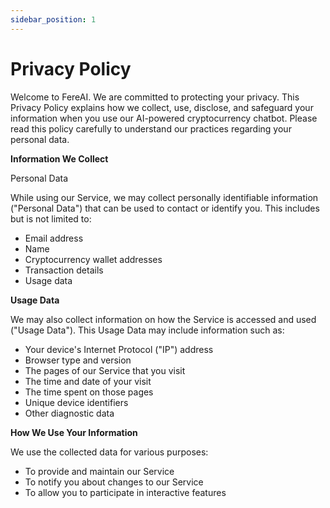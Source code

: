```yaml
---
sidebar_position: 1
---
```


# Privacy Policy

Welcome to FereAI. We are committed to protecting your privacy. This Privacy Policy explains how we collect, use, disclose, and safeguard your information when you use our AI-powered cryptocurrency chatbot. Please read this policy carefully to understand our practices regarding your personal data.

**Information We Collect**

Personal Data

While using our Service, we may collect personally identifiable information ("Personal Data") that can be used to contact or identify you. This includes but is not limited to:

- Email address
- Name
- Cryptocurrency wallet addresses
- Transaction details
- Usage data

**Usage Data**

We may also collect information on how the Service is accessed and used ("Usage Data"). This Usage Data may include information such as:

- Your device's Internet Protocol ("IP") address
- Browser type and version
- The pages of our Service that you visit
- The time and date of your visit
- The time spent on those pages
- Unique device identifiers
- Other diagnostic data

**How We Use Your Information**

We use the collected data for various purposes:

- To provide and maintain our Service
- To notify you about changes to our Service
- To allow you to participate in interactive features
